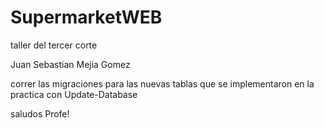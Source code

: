 # SupermarketWEB
taller del tercer corte 

Juan Sebastian Mejia Gomez

correr las migraciones para las nuevas tablas que se implementaron en la practica con Update-Database

saludos Profe!